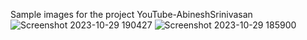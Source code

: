 Sample images for the project YouTube-AbineshSrinivasan
![Screenshot 2023-10-29 190427](https://github.com/Abinesh-Srinivasan/YouTube-AbineshSrinivasan/assets/148744282/a6bb422e-e49b-44f4-9eb9-9556af06a9b5)
![Screenshot 2023-10-29 185900](https://github.com/Abinesh-Srinivasan/YouTube-AbineshSrinivasan/assets/148744282/d78cc7d4-f5e2-4e2b-ba0e-544572b5138a)
